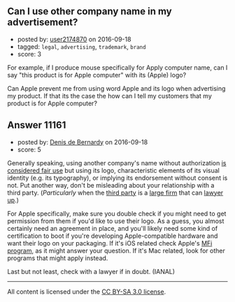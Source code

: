 ## Can I use other company name in my advertisement?

- posted by: [user2174870](https://stackexchange.com/users/2499295/user2174870) on 2016-09-18
- tagged: `legal`, `advertising`, `trademark`, `brand`
- score: 3

For example, if I produce mouse specifically for Apply computer name, can I say "this product is for Apple computer" with its (Apple) logo?

Can Apple prevent me from using word Apple and its logo when advertising my product. If that its the case the how can I tell my customers that my product is for Apple computer?


## Answer 11161

- posted by: [Denis de Bernardy](https://stackexchange.com/users/182468/denis-de-bernardy) on 2016-09-18
- score: 5

Generally speaking, using another company's name without authorization [is considered fair use](http://www.inta.org/INTABulletin/Pages/NotAllIsFair(Use)inTrademarksandCopyrights.aspx) but using its logo, characteristic elements of its visual identity (e.g. its typography), or implying its endorsement without consent is not. Put another way, don't be misleading about your relationship with a third party. (*Particularly* when the [third party](https://gamingreinvented.com/nintendoarticles/top-ten-nintendo-fanworks-cancelled-due-legal-complaints/) is a [large firm](http://motherboard.vice.com/read/a-broke-fan-owes-5400-for-trying-to-throw-a-pokemon-themed-party) that can [lawyer up](https://www.techdirt.com/articles/20100510/0043149349.shtml).)

For Apple specifically, make sure you double check if you might need to get permission from them if you'd like to use their logo. As a guess, you almost certainly need an agreement in place, and you'll likely need some kind of certification to boot if you're developing Apple-compatible hardware and want their logo on your packaging. If it's iOS related check Apple's [MFi program](https://developer.apple.com/programs/mfi/), as it might answer your question. If it's Mac related, look for other programs that might apply instead.

Last but not least, check with a lawyer if in doubt. (IANAL)



---

All content is licensed under the [CC BY-SA 3.0 license](https://creativecommons.org/licenses/by-sa/3.0/).
